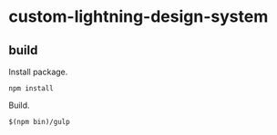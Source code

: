 # custom-lightning-design-system

## build

Install package.

```
npm install
```

Build.

```
$(npm bin)/gulp
```
